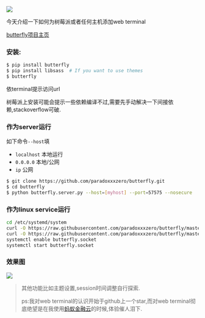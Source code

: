 ![](http://7xqjx7.com1.z0.glb.clouddn.com/image/Screen%20Shot%202016-03-23%20at%2020.47.50.png?imageView2/2/h/600) 

今天介绍一下如何为树莓派或者任何主机添加web terminal 

[butterfly项目主页](https://github.com/paradoxxxzero/butterfly)  

### 安装:
```sh
$ pip install butterfly
$ pip install libsass  # If you want to use themes
$ butterfly
```
依terminal提示访问url 

树莓派上安装可能会提示一些依赖编译不过,需要先手动解决一下间接依赖,stackoverflow可破.

### 作为server运行
如下命令`--host`填 

- `localhost` 本地运行
- `0.0.0.0` 本地/公网
- `ip` 公网 

```sh
$ git clone https://github.com/paradoxxxzero/butterfly.git
$ cd butterfly
$ python butterfly.server.py --host=[myhost] --port=57575 --nosecure
``` 

### 作为linux service运行

```sh
cd /etc/systemd/system
curl -O https://raw.githubusercontent.com/paradoxxxzero/butterfly/master/butterfly.service
curl -O https://raw.githubusercontent.com/paradoxxxzero/butterfly/master/butterfly.socket
systemctl enable butterfly.socket
systemctl start butterfly.socket
``` 

### 效果图 

![](http://7xqjx7.com1.z0.glb.clouddn.com/image/687474703a2f2f70.gif?imageView2/2/h/600)

> 其他功能比如主题设置,session时间调整自行探索.  
> 
> ps:我对web terminal的认识开始于github上一个star,而对web terminal彻底绝望是在我使用[蚂蚁金融云](https://www.cloud.alipay.com)的时候,体验催人泪下.
